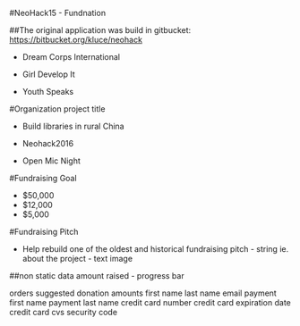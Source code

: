 #NeoHack15 - Fundnation


##The original application was build in gitbucket:
https://bitbucket.org/kluce/neohack

- Dream Corps International

- Girl Develop It

- Youth Speaks

#Organization project title

- Build libraries in rural China

- Neohack2016

- Open Mic Night

#Fundraising Goal
- $50,000
- $12,000
- $5,000

#Fundraising Pitch
- Help rebuild one of the oldest and historical
fundraising pitch - string ie.
about the project - text
image

##non static data
amount raised - progress bar

orders
suggested donation amounts
first name
last name
email
payment first name
payment last name
credit card number
credit card expiration date
credit card cvs security code